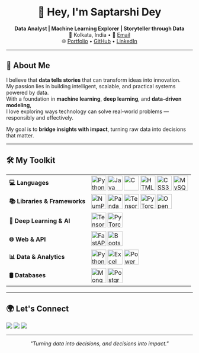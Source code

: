 
<h1 align="center">👋 Hey, I'm Saptarshi Dey</h1>

<p align="center">
  <strong>Data Analyst | Machine Learning Explorer | Storyteller through Data</strong><br/>
  📍 Kolkata, India • 📧 <a href="mailto:saptarshidey2120@gmail.com">Email</a><br/>
  🌐 <a href="https://saptarshi123.netlify.app">Portfolio</a> • 
  <a href="https://github.com/Saptarshi2120">GitHub</a> • 
  <a href="https://linkedin.com/in/saptarshi2120">LinkedIn</a>
</p>

---

## 🧠 About Me

I believe that <strong>data tells stories</strong> that can transform ideas into innovation.  
My passion lies in building intelligent, scalable, and practical systems powered by data.  
With a foundation in <strong>machine learning</strong>, <strong>deep learning</strong>, and <strong>data-driven modeling</strong>,  
I love exploring ways technology can solve real-world problems — responsibly and effectively.

My goal is to <strong>bridge insights with impact</strong>, turning raw data into decisions that matter.

---

## 🛠️ My Toolkit

<table>
  <tr>
    <td><strong>💻 Languages</strong></td>
    <td>
      <img src="https://cdn.jsdelivr.net/gh/devicons/devicon/icons/python/python-original.svg" width="40" title="Python"/>
      <img src="https://cdn.jsdelivr.net/gh/devicons/devicon/icons/java/java-original.svg" width="40" title="Java"/>
      <img src="https://cdn.jsdelivr.net/gh/devicons/devicon/icons/c/c-original.svg" width="40" title="C"/>
      <img src="https://cdn.jsdelivr.net/gh/devicons/devicon/icons/html5/html5-original.svg" width="40" title="HTML5"/>
      <img src="https://cdn.jsdelivr.net/gh/devicons/devicon/icons/css3/css3-original.svg" width="40" title="CSS3"/>
      <img src="https://cdn.jsdelivr.net/gh/devicons/devicon/icons/mysql/mysql-original.svg" width="40" title="MySQL"/>
    </td>
  </tr>
  <tr>
    <td><strong>📚 Libraries & Frameworks</strong></td>
    <td>
      <img src="https://cdn.jsdelivr.net/gh/devicons/devicon/icons/numpy/numpy-original.svg" width="40" title="NumPy"/>
      <img src="https://cdn.jsdelivr.net/gh/devicons/devicon/icons/pandas/pandas-original.svg" width="40" title="Pandas"/>
      <img src="https://cdn.jsdelivr.net/gh/devicons/devicon/icons/tensorflow/tensorflow-original.svg" width="40" title="TensorFlow"/>
      <img src="https://cdn.jsdelivr.net/gh/devicons/devicon/icons/pytorch/pytorch-original.svg" width="40" title="PyTorch"/>
      <img src="https://cdn.jsdelivr.net/gh/devicons/devicon/icons/opencv/opencv-original.svg" width="40" title="OpenCV"/>
    </td>
  </tr>
  <tr>
    <td><strong>🧠 Deep Learning & AI</strong></td>
    <td>
      <img src="https://cdn.jsdelivr.net/gh/devicons/devicon/icons/tensorflow/tensorflow-original.svg" width="40" title="TensorFlow"/>
      <img src="https://cdn.jsdelivr.net/gh/devicons/devicon/icons/pytorch/pytorch-original.svg" width="40" title="PyTorch"/>
    </td>
  </tr>
  <tr>
    <td><strong>🌐 Web & API</strong></td>
    <td>
      <img src="https://img.icons8.com/external-tal-revivo-color-tal-revivo/48/null/external-fastapi-a-modern-web-framework-for-building-apis-with-python-logo-color-tal-revivo.png" width="40" title="FastAPI"/>
      <img src="https://cdn.jsdelivr.net/gh/devicons/devicon/icons/bootstrap/bootstrap-original.svg" width="40" title="Bootstrap"/>
    </td>
  </tr>
  <tr>
    <td><strong>📊 Data & Analytics</strong></td>
    <td>
      <img src="https://cdn.jsdelivr.net/gh/devicons/devicon/icons/python/python-original.svg" width="40" title="Python"/>
      <img src="https://img.icons8.com/color/48/microsoft-excel-2019--v1.png" width="40" title="Excel"/>
      <img src="https://img.icons8.com/color/48/power-bi.png" width="40" title="Power BI"/>
    </td>
  </tr>
  <tr>
    <td><strong>🛢️ Databases</strong></td>
    <td>
      <img src="https://cdn.jsdelivr.net/gh/devicons/devicon/icons/mongodb/mongodb-original.svg" width="40" title="MongoDB"/>
      <img src="https://cdn.jsdelivr.net/gh/devicons/devicon/icons/postgresql/postgresql-original.svg" width="40" title="PostgreSQL"/>
    </td>
  </tr>
</table>

---

## 🌍 Let's Connect

<p>
  <a href="https://linkedin.com/in/saptarshi2120"><img src="https://img.shields.io/badge/LinkedIn-blue?style=for-the-badge&logo=linkedin" /></a>
  <a href="https://saptarshi123.netlify.app"><img src="https://img.shields.io/badge/Portfolio-website-blueviolet?style=for-the-badge&logo=google-chrome" /></a>
  <a href="mailto:saptarshidey2120@gmail.com"><img src="https://img.shields.io/badge/Email-D14836?style=for-the-badge&logo=gmail&logoColor=white" /></a>
</p>

---

<p align="center"><em>"Turning data into decisions, and decisions into impact."</em></p>
